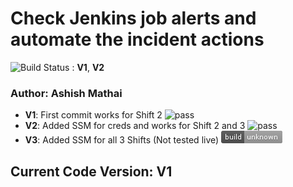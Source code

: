 # Check Jenkins job alerts and automate the incident actions
![Build Status](https://travis-ci.org/joemccann/dillinger.svg?branch=master) :   **V1**, **V2**

### Author: Ashish Mathai

- **V1**: First commit works for Shift 2 ![pass](https://api.travis-ci.org/joemccann/dillinger.svg?branch=master&status=sucess)
- **V2**: Added SSM for creds and works for Shift 2 and 3 ![pass](https://api.travis-ci.org/joemccann/dillinger.svg?branch=master&status=sucess)
- **V3**: Added SSM for all 3 Shifts (Not tested live) ![unknown](https://raw.githubusercontent.com/travis-ci/travis-api/master/public/images/result/unknown.png)

## Current Code Version: V1